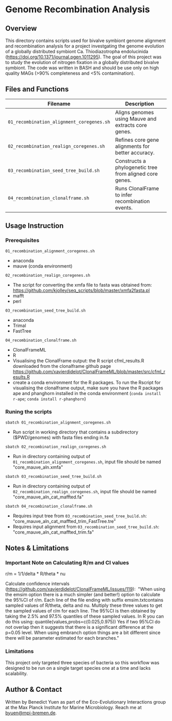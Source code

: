# Genome Recombination Analysis

## Overview
This directory contains scripts used for bivalve symbiont genome alignment and recombination analysis for a project investgating the genome evolution of a globally distributed symbiont Ca. Thiodiazotropha endolucinida (https://doi.org/10.1371/journal.pgen.1011295).
The goal of this project was to study the evolution of nitrogen fixation in a globally distributed bivalve symbiont. The code was written in BASH and should be use only on high quality MAGs (>90% completeness and <5% contamination).

## Files and Functions
| Filename                                    | Description |
|---------------------------------------------|------------|
| `01_recombination_alignment_coregenes.sh`   | Aligns genomes using Mauve and extracts core genes. |
| `02_recombination_realign_coregenes.sh`     | Refines core gene alignments for better accuracy. |
| `03_recombination_seed_tree_build.sh`       | Constructs a phylogenetic tree from aligned core genes. |
| `04_recombination_clonalframe.sh`           | Runs ClonalFrame to infer recombination events. |

## Usage Instruction

### Prerequisites

`01_recombination_alignment_coregenes.sh`
- anaconda
- mauve (conda environment)


`02_recombination_realign_coregenes.sh`
- The script for converting the xmfa file to fasta was obtained from: https://github.com/kjolley/seq_scripts/blob/master/xmfa2fasta.pl
- mafft
- perl

`03_recombination_seed_tree_build.sh`
- anaconda
- Trimal
- FastTree

`04_recombination_clonalframe.sh`
- ClonalFrameML
- R
- Visualising the ClonalFrame output: the R script cfml_results.R downloaded from the clonalframe github page https://github.com/xavierdidelot/ClonalFrameML/blob/master/src/cfml_results.R
- create a conda environment for the R packages. To run the Rscript for visualising the clonalframe output, make sure you have the R packages ape and phanghorn installed in the conda environment
(`conda install r-ape`; `conda install r-phanghorn`)

### Runing the scripts

`sbatch 01_recombination_alignment_coregenes.sh`

- Run script in working directory that contains a subdirectory ($PWD/genomes) with fasta files ending in.fa

`sbatch 02_recombination_realign_coregenes.sh`

- Run in directory containing output of `01_recombination_alignment_coregenes.sh`, input file should be named "core_mauve_aln.xmfa" 

`sbatch 03_recombination_seed_tree_build.sh`

- Run in directory containing output of `02_recombination_realign_coregenes.sh`, input file should be named "core_mauve_aln_cat_maffted.fa"

`sbatch 04_recombination_clonalframe.sh`

- Requires input tree from `03_recombination_seed_tree_build.sh`: "core_mauve_aln_cat_maffted_trim_FastTree.tre" 
- Requires input alignment from `03_recombination_seed_tree_build.sh`: "core_mauve_aln_cat_maffted_trim.fa"


## Notes & Limitations

### Important Note on Calculating R/m and CI values 
r/m = 1/1/delta * R/theta * nu

Calculate confidence intervals (https://github.com/xavierdidelot/ClonalFrameML/issues/119): 
"When using the emsim option there is a much simpler (and better!) option to calculate the 95%CI of r/m. Each line of the file ending with suffix emsim.txtcontains sampled values of R/theta, delta and nu. Multiply these three values to get the sampled values of r/m for each line. The 95%CI is then obtained by taking the 2.5% and 97.5% quantiles of these sampled values. In R you can do this using: quantile(values,probs=c(0.025,0.975))
Yes if two 95%CI do not overlap then it suggests that there is a significant difference at the p=0.05 level.
When using embranch option things are a bit different since there will be parameter estimated for each branches."

### Limitations
This project only targeted three species of bacteria so this workflow  was designed to be run on a single target species one at a time and lacks scalability.


## Author & Contact

Written by Benedict Yuen as part of the Eco-Evolutionary Interactions group at the Max Planck Institute for Marine Microbiology. Reach me at byuen@mpi-bremen.de.
